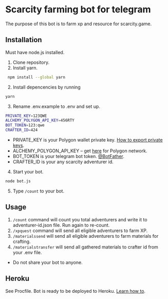 # Scarcity farming bot for telegram

The purpose of this bot is to farm xp and resource for scarcity.game.

## Installation

Must have node.js installed.

1. Clone repository.
2. Install yarn.

```bash
 npm install --global yarn
```

2. Install depencencies by running

```bash
yarn
```

3. Rename .env.example to .env and set up.

```bash
PRIVATE_KEY=123QWE
ALCHEMY_POLYGON_API_KEY=456RTY
BOT_TOKEN=123:qwe
CRAFTER_ID=424
```

-   PRIVATE_KEY is your Polygon wallet private key. [How to export private keys](https://metamask.zendesk.com/hc/en-us/articles/360015289632-How-to-Export-an-Account-Private-Key).
-   ALCHEMY_POLYGON_API_KEY – get [here](https://www.alchemy.com/) for Polygon network.
-   BOT_TOKEN is your telegram bot token. [@BotFather](https://stackoverflow.com/a/48109513).
-   CRAFTER_ID is your any scarcity adventurer id.

4. Start your bot.

```bash
node bot.js
```

5. Type `/count` to your bot.

## Usage

1. `/count` command will count you total adventurers and write it to adventurer-id.json file. Run again to re-count.
2. `/xpquest` command will send all eligible adventurers to farm XP.
3. `/materialssend` will send all eligible adventurers to farm materials for crafting.
4. `/materialstransfer` will send all gathered materials to crafter id from your .env file.

-   Do not share your bot to anyone.

## Heroku

See Procfile. Bot is ready to be deployed to Heroku. [Learn how to](https://shiffman.net/a2z/bot-heroku/).
